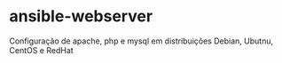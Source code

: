 # ansible-webserver
Configuração de apache, php e mysql em distribuições Debian, Ubutnu, CentOS e RedHat
